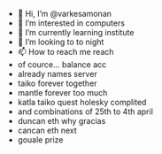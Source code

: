 - 👋 Hi, I’m @varkesamonan
- 👀 I’m interested in computers
- 🌱 I’m currently learning institute
- 💞️ I’m looking to to night
- 📫 How to reach me reach
- of cource... balance acc
- already names server
- taiko forever together
- mantle forever too much
- katla taiko quest holesky complited
- and combinations of 25th to 4th april
- duncan eth why gracias
- cancan eth next
- gouale prize
